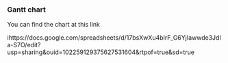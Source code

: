 ### Gantt chart

You can find the chart at this link 

ihttps://docs.google.com/spreadsheets/d/17bsXwXu4bIrF_G6YjIawwde3Jdla-S7O/edit?usp=sharing&ouid=102259129375627531604&rtpof=true&sd=true

